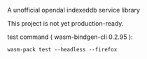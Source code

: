 A unofficial opendal indexeddb service library 

This project is not yet production-ready.


test command ( wasm-bindgen-cli 0.2.95 ):
```
wasm-pack test --headless --firefox
```